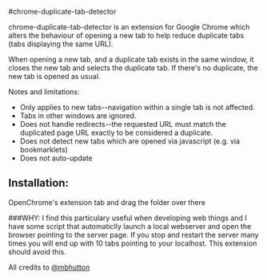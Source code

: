 #chrome-duplicate-tab-detector

chrome-duplicate-tab-detector is an extension for Google Chrome which alters the behaviour of opening a new tab to help reduce duplicate tabs (tabs displaying the same URL).

When opening a new tab, and a duplicate tab exists in the same window, it closes the new tab and selects the duplicate tab. If there's no duplicate, the new tab is opened as usual.

Notes and limitations:
 * Only applies to new tabs--navigation within a single tab is not affected.
 * Tabs in other windows are ignored.
 * Does not handle redirects--the requested URL must match the duplicated page URL exactly to be considered a duplicate.
 * Does not detect new tabs which are opened via javascript (e.g. via bookmarklets)
 * Does not auto-update

## Installation:
OpenChrome's extension tab and drag the folder over there

###WHY: 
I find this particulary useful when developing web things and I have some script that automaticlly launch a local webserver and open the browser pointing to the server page. If you stop and restart the server many times you will end up with 10 tabs pointing to your localhost. This extension should avoid this.

All credits to [@mbhutton](https://github.com/mbhutton/chrome-duplicate-tab-detector)
